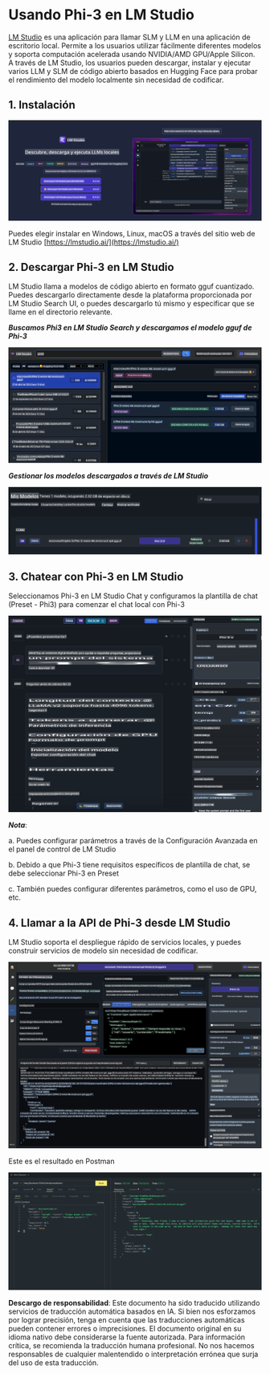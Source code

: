 # **Usando Phi-3 en LM Studio**

[LM Studio](https://lmstudio.ai) es una aplicación para llamar SLM y LLM en una aplicación de escritorio local. Permite a los usuarios utilizar fácilmente diferentes modelos y soporta computación acelerada usando NVIDIA/AMD GPU/Apple Silicon. A través de LM Studio, los usuarios pueden descargar, instalar y ejecutar varios LLM y SLM de código abierto basados en Hugging Face para probar el rendimiento del modelo localmente sin necesidad de codificar.

## **1. Instalación**

![LMStudio](../../../../translated_images/LMStudio.87422bdb03d330dc05137ba237dd0cb43f7964245b848a466ab1730de93bc4db.es.png)

Puedes elegir instalar en Windows, Linux, macOS a través del sitio web de LM Studio [https://lmstudio.ai/](https://lmstudio.ai/)

## **2. Descargar Phi-3 en LM Studio**

LM Studio llama a modelos de código abierto en formato gguf cuantizado. Puedes descargarlo directamente desde la plataforma proporcionada por LM Studio Search UI, o puedes descargarlo tú mismo y especificar que se llame en el directorio relevante.

***Buscamos Phi3 en LM Studio Search y descargamos el modelo gguf de Phi-3***

![LMStudioSearch](../../../../translated_images/LMStudio_Search.1e577e0f69f336fc26e56653eeec2a20b90c3895cc4aa2ff05b6ec51059f12fd.es.png)

***Gestionar los modelos descargados a través de LM Studio***

![LMStudioLocal](../../../../translated_images/LMStudio_Local.55f9d6f61eb27f0f37fc4833599aa43fa45a66dfc20444ba1419a922b60b5005.es.png)

## **3. Chatear con Phi-3 en LM Studio**

Seleccionamos Phi-3 en LM Studio Chat y configuramos la plantilla de chat (Preset - Phi3) para comenzar el chat local con Phi-3

![LMStudioChat](../../../../translated_images/LMStudio_Chat.1bdc3a8f804f12d9548b386448c1642b741c10816576973155a90ef55f8a9c8d.es.png)

***Nota***:

a. Puedes configurar parámetros a través de la Configuración Avanzada en el panel de control de LM Studio

b. Debido a que Phi-3 tiene requisitos específicos de plantilla de chat, se debe seleccionar Phi-3 en Preset

c. También puedes configurar diferentes parámetros, como el uso de GPU, etc.

## **4. Llamar a la API de Phi-3 desde LM Studio**

LM Studio soporta el despliegue rápido de servicios locales, y puedes construir servicios de modelo sin necesidad de codificar.

![LMStudioServer](../../../../translated_images/LMStudio_Server.917c115e12599e7698ce323085ce4f8bdb020665656bbe90edca2d45a7de932d.es.png)

Este es el resultado en Postman

![LMStudioPostman](../../../../translated_images/LMStudio_Postman.4481aa4873ecaae0e05032f539090897002fc9aca9da5d1336fb28776f4c45a7.es.png)

**Descargo de responsabilidad**:
Este documento ha sido traducido utilizando servicios de traducción automática basados en IA. Si bien nos esforzamos por lograr precisión, tenga en cuenta que las traducciones automáticas pueden contener errores o imprecisiones. El documento original en su idioma nativo debe considerarse la fuente autorizada. Para información crítica, se recomienda la traducción humana profesional. No nos hacemos responsables de cualquier malentendido o interpretación errónea que surja del uso de esta traducción.